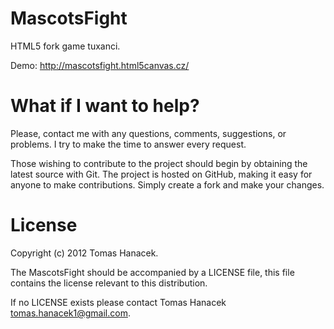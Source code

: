 MascotsFight
============

HTML5 fork game tuxanci.

Demo: http://mascotsfight.html5canvas.cz/

# What if I want to help?

Please, contact me with any questions, comments, suggestions, or problems. I try to make the time to answer every request.

Those wishing to contribute to the project should begin by obtaining the latest source with Git. The project is hosted on GitHub, making it easy for anyone to make contributions. Simply create a fork and make your changes.

# License

Copyright (c) 2012 Tomas Hanacek.

The MascotsFight should be accompanied by a LICENSE file, this file contains the license relevant to this distribution.

If no LICENSE exists please contact Tomas Hanacek <tomas.hanacek1@gmail.com>.
